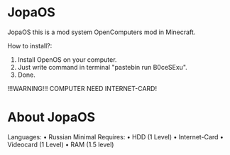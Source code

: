 # JopaOS
JopaOS this is a mod system OpenComputers mod in Minecraft.

How to install?:
1. Install OpenOS on your computer.
2. Just write command in terminal "pastebin run B0ceSExu".
3. Done.

!!!WARNING!!! COMPUTER NEED INTERNET-CARD!

# About JopaOS
Languages:
• Russian
Minimal Requires:
• HDD (1 Level)
• Internet-Card
• Videocard (1 Level)
• RAM (1.5 level)
